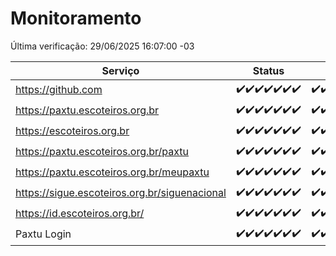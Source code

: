 # Monitoramento

Última verificação: 29/06/2025 16:07:00 -03

|Serviço|Status|Últimas 24h|
|---|---|---|
|https://github.com|<span title="2025-06-22: OK=23">✔️</span><span title="2025-06-23: OK=23">✔️</span><span title="2025-06-24: OK=23">✔️</span><span title="2025-06-25: OK=23">✔️</span><span title="2025-06-26: OK=23">✔️</span><span title="2025-06-27: OK=23">✔️</span><span title="2025-06-28: OK=19">✔️</span>|<span title="28/06/2025 17:09:00 -03 : 200">✔️</span><span title="28/06/2025 18:08:00 -03 : 200">✔️</span><span title="28/06/2025 19:08:00 -03 : 200">✔️</span><span title="28/06/2025 20:08:00 -03 : 200">✔️</span><span title="28/06/2025 21:55:00 -03 : 200">✔️</span><span title="28/06/2025 23:53:00 -03 : 200">✔️</span><span title="29/06/2025 00:51:00 -03 : 200">✔️</span><span title="29/06/2025 01:26:00 -03 : 200">✔️</span><span title="29/06/2025 02:14:00 -03 : 200">✔️</span><span title="29/06/2025 03:13:00 -03 : 200">✔️</span><span title="29/06/2025 04:09:00 -03 : 200">✔️</span><span title="29/06/2025 05:11:00 -03 : 200">✔️</span><span title="29/06/2025 06:09:00 -03 : 200">✔️</span><span title="29/06/2025 07:09:00 -03 : 200">✔️</span><span title="29/06/2025 08:07:00 -03 : 200">✔️</span><span title="29/06/2025 09:16:00 -03 : 200">✔️</span><span title="29/06/2025 10:20:00 -03 : 200">✔️</span><span title="29/06/2025 11:08:00 -03 : 200">✔️</span><span title="29/06/2025 12:08:00 -03 : 200">✔️</span><span title="29/06/2025 13:10:00 -03 : 200">✔️</span><span title="29/06/2025 14:07:00 -03 : 200">✔️</span><span title="29/06/2025 15:12:00 -03 : 200">✔️</span><span title="29/06/2025 16:07:00 -03 : 200">✔️</span>|
|https://paxtu.escoteiros.org.br|<span title="2025-06-22: OK=23">✔️</span><span title="2025-06-23: OK=23">✔️</span><span title="2025-06-24: OK=23">✔️</span><span title="2025-06-25: OK=23">✔️</span><span title="2025-06-26: OK=23">✔️</span><span title="2025-06-27: OK=23">✔️</span><span title="2025-06-28: OK=19">✔️</span>|<span title="28/06/2025 17:09:00 -03 : 200">✔️</span><span title="28/06/2025 18:08:00 -03 : 200">✔️</span><span title="28/06/2025 19:08:00 -03 : 200">✔️</span><span title="28/06/2025 20:08:00 -03 : 200">✔️</span><span title="28/06/2025 21:55:00 -03 : 200">✔️</span><span title="28/06/2025 23:53:00 -03 : 200">✔️</span><span title="29/06/2025 00:51:00 -03 : 200">✔️</span><span title="29/06/2025 01:26:00 -03 : 200">✔️</span><span title="29/06/2025 02:14:00 -03 : 200">✔️</span><span title="29/06/2025 03:13:00 -03 : 200">✔️</span><span title="29/06/2025 04:09:00 -03 : 200">✔️</span><span title="29/06/2025 05:11:00 -03 : 200">✔️</span><span title="29/06/2025 06:09:00 -03 : 200">✔️</span><span title="29/06/2025 07:09:00 -03 : 200">✔️</span><span title="29/06/2025 08:07:00 -03 : 200">✔️</span><span title="29/06/2025 09:16:00 -03 : 200">✔️</span><span title="29/06/2025 10:20:00 -03 : 200">✔️</span><span title="29/06/2025 11:08:00 -03 : 200">✔️</span><span title="29/06/2025 12:08:00 -03 : 200">✔️</span><span title="29/06/2025 13:10:00 -03 : 200">✔️</span><span title="29/06/2025 14:07:00 -03 : 200">✔️</span><span title="29/06/2025 15:12:00 -03 : 200">✔️</span><span title="29/06/2025 16:07:00 -03 : 200">✔️</span>|
|https://escoteiros.org.br|<span title="2025-06-22: OK=23">✔️</span><span title="2025-06-23: OK=23">✔️</span><span title="2025-06-24: OK=23">✔️</span><span title="2025-06-25: OK=23">✔️</span><span title="2025-06-26: OK=23">✔️</span><span title="2025-06-27: OK=23">✔️</span><span title="2025-06-28: OK=19">✔️</span>|<span title="28/06/2025 17:09:00 -03 : 200">✔️</span><span title="28/06/2025 18:08:00 -03 : 200">✔️</span><span title="28/06/2025 19:08:00 -03 : 200">✔️</span><span title="28/06/2025 20:08:00 -03 : 200">✔️</span><span title="28/06/2025 21:55:00 -03 : 200">✔️</span><span title="28/06/2025 23:53:00 -03 : 200">✔️</span><span title="29/06/2025 00:51:00 -03 : 200">✔️</span><span title="29/06/2025 01:26:00 -03 : 200">✔️</span><span title="29/06/2025 02:14:00 -03 : 200">✔️</span><span title="29/06/2025 03:13:00 -03 : 200">✔️</span><span title="29/06/2025 04:09:00 -03 : 200">✔️</span><span title="29/06/2025 05:11:00 -03 : 200">✔️</span><span title="29/06/2025 06:09:00 -03 : 200">✔️</span><span title="29/06/2025 07:09:00 -03 : 200">✔️</span><span title="29/06/2025 08:07:00 -03 : 200">✔️</span><span title="29/06/2025 09:16:00 -03 : 200">✔️</span><span title="29/06/2025 10:20:00 -03 : 200">✔️</span><span title="29/06/2025 11:08:00 -03 : 200">✔️</span><span title="29/06/2025 12:08:00 -03 : 200">✔️</span><span title="29/06/2025 13:10:00 -03 : 200">✔️</span><span title="29/06/2025 14:07:00 -03 : 200">✔️</span><span title="29/06/2025 15:12:00 -03 : 200">✔️</span><span title="29/06/2025 16:07:00 -03 : 200">✔️</span>|
|https://paxtu.escoteiros.org.br/paxtu|<span title="2025-06-22: OK=23">✔️</span><span title="2025-06-23: OK=23">✔️</span><span title="2025-06-24: OK=23">✔️</span><span title="2025-06-25: OK=23">✔️</span><span title="2025-06-26: OK=23">✔️</span><span title="2025-06-27: OK=23">✔️</span><span title="2025-06-28: OK=19">✔️</span>|<span title="28/06/2025 17:09:00 -03 : 200">✔️</span><span title="28/06/2025 18:08:00 -03 : 200">✔️</span><span title="28/06/2025 19:08:00 -03 : 200">✔️</span><span title="28/06/2025 20:09:00 -03 : 200">✔️</span><span title="28/06/2025 21:56:00 -03 : 200">✔️</span><span title="28/06/2025 23:53:00 -03 : 200">✔️</span><span title="29/06/2025 00:51:00 -03 : 200">✔️</span><span title="29/06/2025 01:26:00 -03 : 200">✔️</span><span title="29/06/2025 02:14:00 -03 : 200">✔️</span><span title="29/06/2025 03:13:00 -03 : 200">✔️</span><span title="29/06/2025 04:09:00 -03 : 200">✔️</span><span title="29/06/2025 05:11:00 -03 : 200">✔️</span><span title="29/06/2025 06:09:00 -03 : 200">✔️</span><span title="29/06/2025 07:09:00 -03 : 200">✔️</span><span title="29/06/2025 08:07:00 -03 : 200">✔️</span><span title="29/06/2025 09:16:00 -03 : 200">✔️</span><span title="29/06/2025 10:20:00 -03 : 200">✔️</span><span title="29/06/2025 11:08:00 -03 : 200">✔️</span><span title="29/06/2025 12:08:00 -03 : 200">✔️</span><span title="29/06/2025 13:10:00 -03 : 200">✔️</span><span title="29/06/2025 14:07:00 -03 : 200">✔️</span><span title="29/06/2025 15:12:00 -03 : 200">✔️</span><span title="29/06/2025 16:07:00 -03 : 200">✔️</span>|
|https://paxtu.escoteiros.org.br/meupaxtu|<span title="2025-06-22: OK=23">✔️</span><span title="2025-06-23: OK=23">✔️</span><span title="2025-06-24: OK=23">✔️</span><span title="2025-06-25: OK=23">✔️</span><span title="2025-06-26: OK=23">✔️</span><span title="2025-06-27: OK=23">✔️</span><span title="2025-06-28: OK=19">✔️</span>|<span title="28/06/2025 17:09:00 -03 : 200">✔️</span><span title="28/06/2025 18:08:00 -03 : 200">✔️</span><span title="28/06/2025 19:08:00 -03 : 200">✔️</span><span title="28/06/2025 20:09:00 -03 : 200">✔️</span><span title="28/06/2025 21:56:00 -03 : 200">✔️</span><span title="28/06/2025 23:53:00 -03 : 200">✔️</span><span title="29/06/2025 00:51:00 -03 : 200">✔️</span><span title="29/06/2025 01:26:00 -03 : 200">✔️</span><span title="29/06/2025 02:14:00 -03 : 200">✔️</span><span title="29/06/2025 03:13:00 -03 : 200">✔️</span><span title="29/06/2025 04:09:00 -03 : 200">✔️</span><span title="29/06/2025 05:11:00 -03 : 200">✔️</span><span title="29/06/2025 06:09:00 -03 : 200">✔️</span><span title="29/06/2025 07:09:00 -03 : 200">✔️</span><span title="29/06/2025 08:07:00 -03 : 200">✔️</span><span title="29/06/2025 09:16:00 -03 : 200">✔️</span><span title="29/06/2025 10:20:00 -03 : 200">✔️</span><span title="29/06/2025 11:08:00 -03 : 200">✔️</span><span title="29/06/2025 12:08:00 -03 : 200">✔️</span><span title="29/06/2025 13:10:00 -03 : 200">✔️</span><span title="29/06/2025 14:07:00 -03 : 200">✔️</span><span title="29/06/2025 15:12:00 -03 : 200">✔️</span><span title="29/06/2025 16:07:00 -03 : 200">✔️</span>|
|https://sigue.escoteiros.org.br/siguenacional|<span title="2025-06-22: OK=23">✔️</span><span title="2025-06-23: OK=23">✔️</span><span title="2025-06-24: OK=23">✔️</span><span title="2025-06-25: OK=23">✔️</span><span title="2025-06-26: OK=23">✔️</span><span title="2025-06-27: OK=23">✔️</span><span title="2025-06-28: OK=19">✔️</span>|<span title="28/06/2025 17:09:00 -03 : 200">✔️</span><span title="28/06/2025 18:08:00 -03 : 200">✔️</span><span title="28/06/2025 19:08:00 -03 : 200">✔️</span><span title="28/06/2025 20:09:00 -03 : 200">✔️</span><span title="28/06/2025 21:56:00 -03 : 200">✔️</span><span title="28/06/2025 23:53:00 -03 : 200">✔️</span><span title="29/06/2025 00:51:00 -03 : 200">✔️</span><span title="29/06/2025 01:26:00 -03 : 200">✔️</span><span title="29/06/2025 02:14:00 -03 : 200">✔️</span><span title="29/06/2025 03:13:00 -03 : 200">✔️</span><span title="29/06/2025 04:09:00 -03 : 200">✔️</span><span title="29/06/2025 05:11:00 -03 : 200">✔️</span><span title="29/06/2025 06:09:00 -03 : 200">✔️</span><span title="29/06/2025 07:09:00 -03 : 200">✔️</span><span title="29/06/2025 08:07:00 -03 : 200">✔️</span><span title="29/06/2025 09:16:00 -03 : 200">✔️</span><span title="29/06/2025 10:20:00 -03 : 200">✔️</span><span title="29/06/2025 11:08:00 -03 : 200">✔️</span><span title="29/06/2025 12:08:00 -03 : 200">✔️</span><span title="29/06/2025 13:10:00 -03 : 200">✔️</span><span title="29/06/2025 14:07:00 -03 : 200">✔️</span><span title="29/06/2025 15:12:00 -03 : 200">✔️</span><span title="29/06/2025 16:07:00 -03 : 200">✔️</span>|
|https://id.escoteiros.org.br/|<span title="2025-06-22: OK=23">✔️</span><span title="2025-06-23: OK=23">✔️</span><span title="2025-06-24: OK=23">✔️</span><span title="2025-06-25: OK=23">✔️</span><span title="2025-06-26: OK=23">✔️</span><span title="2025-06-27: OK=23">✔️</span><span title="2025-06-28: OK=19">✔️</span>|<span title="28/06/2025 17:09:00 -03 : 200">✔️</span><span title="28/06/2025 18:08:00 -03 : 200">✔️</span><span title="28/06/2025 19:08:00 -03 : 200">✔️</span><span title="28/06/2025 20:09:00 -03 : 200">✔️</span><span title="28/06/2025 21:56:00 -03 : 200">✔️</span><span title="28/06/2025 23:53:00 -03 : 200">✔️</span><span title="29/06/2025 00:51:00 -03 : 200">✔️</span><span title="29/06/2025 01:26:00 -03 : 200">✔️</span><span title="29/06/2025 02:14:00 -03 : 200">✔️</span><span title="29/06/2025 03:13:00 -03 : 200">✔️</span><span title="29/06/2025 04:09:00 -03 : 200">✔️</span><span title="29/06/2025 05:11:00 -03 : 200">✔️</span><span title="29/06/2025 06:09:00 -03 : 200">✔️</span><span title="29/06/2025 07:09:00 -03 : 200">✔️</span><span title="29/06/2025 08:07:00 -03 : 200">✔️</span><span title="29/06/2025 09:16:00 -03 : 200">✔️</span><span title="29/06/2025 10:20:00 -03 : 200">✔️</span><span title="29/06/2025 11:08:00 -03 : 200">✔️</span><span title="29/06/2025 12:08:00 -03 : 200">✔️</span><span title="29/06/2025 13:10:00 -03 : 200">✔️</span><span title="29/06/2025 14:07:00 -03 : 200">✔️</span><span title="29/06/2025 15:12:00 -03 : 200">✔️</span><span title="29/06/2025 16:07:00 -03 : 200">✔️</span>|
|Paxtu Login|<span title="2025-06-22: OK=23">✔️</span><span title="2025-06-23: OK=23">✔️</span><span title="2025-06-24: OK=23">✔️</span><span title="2025-06-25: OK=23">✔️</span><span title="2025-06-26: OK=23">✔️</span><span title="2025-06-27: OK=23">✔️</span><span title="2025-06-28: OK=19">✔️</span>|<span title="28/06/2025 17:09:00 -03 : 200">✔️</span><span title="28/06/2025 18:08:00 -03 : 200">✔️</span><span title="28/06/2025 19:08:00 -03 : 200">✔️</span><span title="28/06/2025 20:09:00 -03 : 200">✔️</span><span title="28/06/2025 21:56:00 -03 : 200">✔️</span><span title="28/06/2025 23:53:00 -03 : 200">✔️</span><span title="29/06/2025 00:51:00 -03 : 200">✔️</span><span title="29/06/2025 01:26:00 -03 : 200">✔️</span><span title="29/06/2025 02:14:00 -03 : 200">✔️</span><span title="29/06/2025 03:13:00 -03 : 200">✔️</span><span title="29/06/2025 04:09:00 -03 : 200">✔️</span><span title="29/06/2025 05:11:00 -03 : 200">✔️</span><span title="29/06/2025 06:09:00 -03 : 200">✔️</span><span title="29/06/2025 07:09:00 -03 : 200">✔️</span><span title="29/06/2025 08:07:00 -03 : 200">✔️</span><span title="29/06/2025 09:16:00 -03 : 200">✔️</span><span title="29/06/2025 10:20:00 -03 : 200">✔️</span><span title="29/06/2025 11:08:00 -03 : 200">✔️</span><span title="29/06/2025 12:08:00 -03 : 200">✔️</span><span title="29/06/2025 13:10:00 -03 : 200">✔️</span><span title="29/06/2025 14:07:00 -03 : 200">✔️</span><span title="29/06/2025 15:12:00 -03 : 200">✔️</span><span title="29/06/2025 16:07:00 -03 : 200">✔️</span>|
